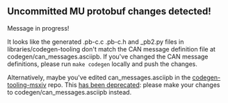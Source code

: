<!-- This is posted as a PR comment when CI detects uncommitted protobuf changes. -->
## Uncommitted MU protobuf changes detected!

Message in progress! 

It looks like the generated .pb-c.c .pb-c.h and _pb2.py files in libraries/codegen-tooling don't match the CAN message definition file at codegen/can_messages.asciipb. If you've changed the CAN message definitions, please run `make codegen` locally and push the changes.

Alternatively, maybe you've edited can_messages.asciipb in the [codegen-tooling-msxiv][1] repo. This [has been deprecated][2]: please make your changes to codegen/can_messages.asciipb instead.

[1]: https://github.com/uw-midsun/codegen-tooling-msxiv
[2]: https://uwmidsun.atlassian.net/l/c/ghJhoqbT

